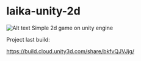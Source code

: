 # laika-unity-2d
![Alt text](https://s-media-cache-ak0.pinimg.com/originals/1f/fe/fb/1ffefb52136c6d6779853b98a77b1ced.png "Screenshot")
Simple 2d game on unity engine

Project last build:

https://build.cloud.unity3d.com/share/bkfvQJVJjg/
